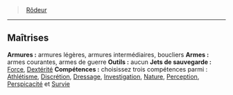 ﻿---
!ClassProficienciesItem
Armor: armures légères, armures intermédiaires, boucliers
Weapons: armes courantes, armes de guerre
Tools: aucun
SavingThrows: '[Force](hd_abilities_strength.md), [Dextérité](hd_abilities_dexterity.md)'
Skills: 'choisissez trois compétences parmi : [Athlétisme](hd_abilities_strength_athletisme.md), [Discrétion](hd_abilities_dexterity_discretion.md), [Dressage](hd_abilities_wisdom_dressage.md), [Investigation](hd_abilities_intelligence_investigation.md), [Nature](hd_abilities_intelligence_nature.md), [Perception](hd_abilities_wisdom_perception.md), [Perspicacité](hd_abilities_wisdom_perspicacite.md) et [Survie](hd_abilities_wisdom_survie.md)'
Id: ranger_hd.md#maîtrises
ParentLink: ranger_hd.md#rôdeur
Name: Maîtrises
ParentName: Rôdeur
NameLevel: 2
Attributes:
  Name: Maîtrises
  Markdown: >+
    ## <!--Name-->Maîtrises<!--/Name-->


    **Armures :** <!--Armor-->armures légères, armures intermédiaires, boucliers<!--/Armor-->

    **Armes :** <!--Weapons-->armes courantes, armes de guerre<!--/Weapons-->

    **Outils :** <!--Tools-->aucun<!--/Tools-->

    **Jets de sauvegarde :** <!--SavingThrows-->[Force](hd_abilities_strength.md), [Dextérité](hd_abilities_dexterity.md)<!--/SavingThrows-->

    **Compétences :** <!--Skills-->choisissez trois compétences parmi : [Athlétisme](hd_abilities_strength_athletisme.md), [Discrétion](hd_abilities_dexterity_discretion.md), [Dressage](hd_abilities_wisdom_dressage.md), [Investigation](hd_abilities_intelligence_investigation.md), [Nature](hd_abilities_intelligence_nature.md), [Perception](hd_abilities_wisdom_perception.md), [Perspicacité](hd_abilities_wisdom_perspicacite.md) et [Survie](hd_abilities_wisdom_survie.md)<!--/Skills-->

  Armor: armures légères, armures intermédiaires, boucliers
  Weapons: armes courantes, armes de guerre
  Tools: aucun
  SavingThrows: '[Force](hd_abilities_strength.md), [Dextérité](hd_abilities_dexterity.md)'
  Skills: 'choisissez trois compétences parmi : [Athlétisme](hd_abilities_strength_athletisme.md), [Discrétion](hd_abilities_dexterity_discretion.md), [Dressage](hd_abilities_wisdom_dressage.md), [Investigation](hd_abilities_intelligence_investigation.md), [Nature](hd_abilities_intelligence_nature.md), [Perception](hd_abilities_wisdom_perception.md), [Perspicacité](hd_abilities_wisdom_perspicacite.md) et [Survie](hd_abilities_wisdom_survie.md)'
AttributesDictionary: >+
  Name: Maîtrises

  Markdown: >+

    ## <!--Name-->Maîtrises<!--/Name-->





    **Armures :** <!--Armor-->armures légères, armures intermédiaires, boucliers<!--/Armor-->



    **Armes :** <!--Weapons-->armes courantes, armes de guerre<!--/Weapons-->



    **Outils :** <!--Tools-->aucun<!--/Tools-->



    **Jets de sauvegarde :** <!--SavingThrows-->[Force](hd_abilities_strength.md), [Dextérité](hd_abilities_dexterity.md)<!--/SavingThrows-->



    **Compétences :** <!--Skills-->choisissez trois compétences parmi : [Athlétisme](hd_abilities_strength_athletisme.md), [Discrétion](hd_abilities_dexterity_discretion.md), [Dressage](hd_abilities_wisdom_dressage.md), [Investigation](hd_abilities_intelligence_investigation.md), [Nature](hd_abilities_intelligence_nature.md), [Perception](hd_abilities_wisdom_perception.md), [Perspicacité](hd_abilities_wisdom_perspicacite.md) et [Survie](hd_abilities_wisdom_survie.md)<!--/Skills-->



  Armor: armures légères, armures intermédiaires, boucliers

  Weapons: armes courantes, armes de guerre

  Tools: aucun

  SavingThrows: '[Force](hd_abilities_strength.md), [Dextérité](hd_abilities_dexterity.md)'

  Skills: 'choisissez trois compétences parmi : [Athlétisme](hd_abilities_strength_athletisme.md), [Discrétion](hd_abilities_dexterity_discretion.md), [Dressage](hd_abilities_wisdom_dressage.md), [Investigation](hd_abilities_intelligence_investigation.md), [Nature](hd_abilities_intelligence_nature.md), [Perception](hd_abilities_wisdom_perception.md), [Perspicacité](hd_abilities_wisdom_perspicacite.md) et [Survie](hd_abilities_wisdom_survie.md)'

---
> [Rôdeur](hd_ranger.md)

---

## Maîtrises

**Armures :** armures légères, armures intermédiaires, boucliers
**Armes :** armes courantes, armes de guerre
**Outils :** aucun
**Jets de sauvegarde :** [Force](hd_abilities_strength.md), [Dextérité](hd_abilities_dexterity.md)
**Compétences :** choisissez trois compétences parmi : [Athlétisme](hd_abilities_strength_athletisme.md), [Discrétion](hd_abilities_dexterity_discretion.md), [Dressage](hd_abilities_wisdom_dressage.md), [Investigation](hd_abilities_intelligence_investigation.md), [Nature](hd_abilities_intelligence_nature.md), [Perception](hd_abilities_wisdom_perception.md), [Perspicacité](hd_abilities_wisdom_perspicacite.md) et [Survie](hd_abilities_wisdom_survie.md)

